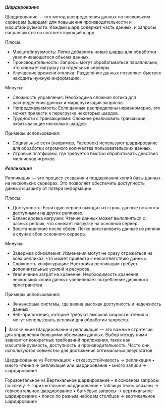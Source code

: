 ***Шардирование***
 
Шардирование — это метод распределения данных по нескольким серверам (шардам) для повышения производительности и масштабируемости. Каждый шард содержит часть данных, и запросы направляются на соответствующий шард.

Плюсы:
- Масштабируемость: Легко добавлять новые шарды для обработки увеличивающегося объема данных.
- Производительность: Запросы могут обрабатываться параллельно, что снижает нагрузку на отдельные серверы.
- Улучшение времени отклика: Разделение данных позволяет быстрее находить нужную информацию.

Минусы:
- Сложность управления: Необходима сложная логика для распределения данных и маршрутизации запросов.
- Непредсказуемость: Если данные распределены неравномерно, это может привести к перегрузке некоторых шардов.
- Трудности с транзакциями: Сложнее реализовать транзакции, охватывающие несколько шардов.

Примеры использования:
- Социальные сети (например, Facebook) используют шардирование для обработки огромного количества пользовательских данных.
- Игровые платформы, где требуется быстро обрабатывать действия миллионов игроков.


***Репликация***
 
Репликация — это процесс создания и поддержания копий базы данных на нескольких серверах. Это позволяет обеспечить доступность данных и защиту от потери информации.

Плюсы:
- Доступность: Если один сервер выходит из строя, данные остаются доступными на других репликах.
- Балансировка нагрузки: Чтение данных может выполняться с разных реплик, что снижает нагрузку на основной сервер.
- Восстановление после сбоев: Легко восстановить данные из реплик в случае сбоя основного сервера.

Минусы:
- Задержка обновления: Изменения могут не сразу отражаться на всех репликах, что может привести к несоответствию данных.
- Сложность конфигурации: Настройка репликации требует дополнительных усилий и ресурсов.
- Увеличение затрат на хранение: Необходимость хранения нескольких копий данных увеличивает потребление дискового пространства.

Примеры использования:
- Финансовые системы, где важна высокая доступность и надежность данных.
- Веб-приложения, которые требуют высокой скорости чтения и могут использовать реплики для обработки запросов.

▎Заключение
Шардирование и репликация — это важные стратегии для управления большими объемами данных. Выбор между ними зависит от конкретных требований приложения, таких как масштабируемость, доступность и производительность. Часто они используются совместно для достижения оптимальных результатов.


Шардирование vs Репликация:
• отказоустойчивость -> репликация
• много чтения -> репликация или шардирование
• много записи -> шардирование

Горизонтальное vs Вертикальное шардирование
• в основном запросы по ключу -> горизонтальное шардирование
• таблицы тесно связаны -> горизонтальное шардирование
• батчёвые запросы -> вертикальное шардирование
• поиск по разным наборам столбцов -> вертикальное шардирование
